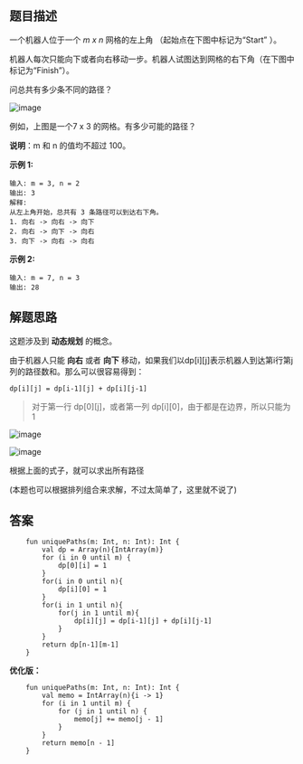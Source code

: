 ## 题目描述

一个机器人位于一个 *m x n* 网格的左上角 （起始点在下图中标记为“Start” ）。

机器人每次只能向下或者向右移动一步。机器人试图达到网格的右下角（在下图中标记为“Finish”）。

问总共有多少条不同的路径？


![image](https://user-images.githubusercontent.com/30992818/72131874-76e5eb80-33b8-11ea-8cb9-a6cc28b18d9a.png)


例如，上图是一个7 x 3 的网格。有多少可能的路径？

**说明**：m 和 n 的值均不超过 100。

**示例 1:**


```
输入: m = 3, n = 2
输出: 3
解释:
从左上角开始，总共有 3 条路径可以到达右下角。
1. 向右 -> 向右 -> 向下
2. 向右 -> 向下 -> 向右
3. 向下 -> 向右 -> 向右
```

**示例 2:**


```
输入: m = 7, n = 3
输出: 28
```

## 解题思路

这题涉及到 **动态规划** 的概念。

由于机器人只能 **向右** 或者 **向下** 移动，如果我们以dp[i][j]表示机器人到达第i行第j列的路径数和。那么可以很容易得到：

    dp[i][j] = dp[i-1][j] + dp[i][j-1]

> 对于第一行 dp[0][j]，或者第一列 dp[i][0]，由于都是在边界，所以只能为 1

![image](https://user-images.githubusercontent.com/30992818/72132900-14dab580-33bb-11ea-98af-a091211702af.png)

![image](https://user-images.githubusercontent.com/30992818/72132916-1e641d80-33bb-11ea-830d-70a5d075890e.png)

根据上面的式子，就可以求出所有路径

(本题也可以根据排列组合来求解，不过太简单了，这里就不说了)

## 答案


```
    fun uniquePaths(m: Int, n: Int): Int {
        val dp = Array(n){IntArray(m)}
        for (i in 0 until m) {
            dp[0][i] = 1
        }
        for(i in 0 until n){
            dp[i][0] = 1
        }
        for(i in 1 until n){
            for(j in 1 until m){
                dp[i][j] = dp[i-1][j] + dp[i][j-1]
            }
        }
        return dp[n-1][m-1]
    }
```

**优化版：**

```
    fun uniquePaths(m: Int, n: Int): Int {
        val memo = IntArray(n){i -> 1}
        for (i in 1 until m) {
            for (j in 1 until n) {
                memo[j] += memo[j - 1]
            }
        }
        return memo[n - 1]
    }
```
